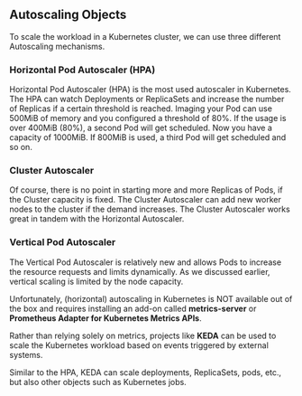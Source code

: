 ## Autoscaling Objects

To scale the workload in a Kubernetes cluster, we can use three different Autoscaling mechanisms.

### Horizontal Pod Autoscaler (HPA)

Horizontal Pod Autoscaler (HPA) is the most used autoscaler in Kubernetes. The HPA can watch Deployments or ReplicaSets and increase the number of Replicas if a certain threshold is reached. Imaging your Pod can use 500MiB of memory and you configured a threshold of 80%. If the usage is over 400MiB (80%), a second Pod will get scheduled. Now you have a capacity of 1000MiB. If 800MiB is used, a third Pod will get scheduled and so on.

### Cluster Autoscaler

Of course, there is no point in starting more and more Replicas of Pods, if the Cluster capacity is fixed. The Cluster Autoscaler can add new worker nodes to the cluster if the demand increases. The Cluster Autoscaler works great in tandem with the Horizontal Autoscaler.

### Vertical Pod Autoscaler

The Vertical Pod Autoscaler is relatively new and allows Pods to increase the resource requests and limits dynamically. As we discussed earlier, vertical scaling is limited by the node capacity.

Unfortunately, (horizontal) autoscaling in Kubernetes is NOT available out of the box and requires installing an add-on called **metrics-server** or **Prometheus Adapter for Kubernetes Metrics APIs**.

Rather than relying solely on metrics, projects like **KEDA** can be used to scale the Kubernetes workload based on events triggered by external systems.

Similar to the HPA, KEDA can scale deployments, ReplicaSets, pods, etc., but also other objects such as Kubernetes jobs.